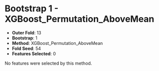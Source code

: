 # Bootstrap 1 - XGBoost_Permutation_AboveMean

- **Outer Fold**: 13
- **Bootstrap**: 1
- **Method**: XGBoost_Permutation_AboveMean
- **Fold Seed**: 54
- **Features Selected**: 0

No features were selected by this method.
